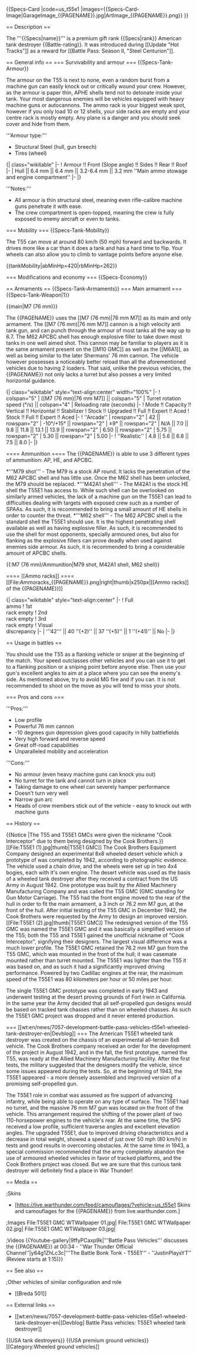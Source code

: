 {{Specs-Card
|code=us_t55e1
|images={{Specs-Card-Image|GarageImage_{{PAGENAME}}.jpg|ArtImage_{{PAGENAME}}.png}}
}}

== Description ==
<!-- ''In the description, the first part should be about the history of the creation and combat usage of the vehicle, as well as its key features. In the second part, tell the reader about the ground vehicle in the game. Insert a screenshot of the vehicle, so that if the novice player does not remember the vehicle by name, he will immediately understand what kind of vehicle the article is talking about.'' -->
The '''{{Specs|name}}''' is a premium gift rank {{Specs|rank}} American tank destroyer {{Battle-rating}}. It was introduced during [[Update "Hot Tracks"]] as a reward for [[Battle Pass: Season II, "Steel Centurion"]].

== General info ==
=== Survivability and armour ===
{{Specs-Tank-Armour}}
<!-- ''Describe armour protection. Note the most well protected and key weak areas. Appreciate the layout of modules as well as the number and location of crew members. Is the level of armour protection sufficient, is the placement of modules helpful for survival in combat? If necessary use a visual template to indicate the most secure and weak zones of the armour.'' -->
The armour on the T55 is next to none, even a random burst from a machine gun can easily knock out or critically wound your crew. However, as the armour is paper thin, APHE shells tend not to detonate inside your tank. Your most dangerous enemies will be vehicles equipped with heavy machine guns or autocannons. The ammo rack is your biggest weak spot, however if you only load 10 or 12 shells, your side racks are empty and your centre rack is mostly empty. Any plane is a danger and you should seek cover and hide from them.

'''Armour type:'''

* Structural Steel (hull, gun breech)
* Tires (wheel)

{| class="wikitable"
|-
! Armour !! Front (Slope angle) !! Sides !! Rear !! Roof
|-
| Hull || 6.4 mm || 6.4 mm || 3.2-6.4 mm || 3.2 mm ''Main ammo stowage and engine compartment''
|-
|}

'''Notes:'''

* All armour is thin structural steel, meaning even rifle-calibre machine guns penetrate it with ease.
* The crew compartment is open-topped, meaning the crew is fully exposed to enemy aircraft or even to tanks.

=== Mobility ===
{{Specs-Tank-Mobility}}
<!-- ''Write about the mobility of the ground vehicle. Estimate the specific power and manoeuvrability, as well as the maximum speed forwards and backwards.'' -->
The T55 can move at around 80 km/h (50 mph) forward and backwards. It drives more like a car than it does a tank and has a hard time to flip. Your wheels can also allow you to climb to vantage points before anyone else.

{{tankMobility|abMinHp=420|rbMinHp=262}}

=== Modifications and economy ===
{{Specs-Economy}}

== Armaments ==
{{Specs-Tank-Armaments}}
=== Main armament ===
{{Specs-Tank-Weapon|1}}
<!-- ''Give the reader information about the characteristics of the main gun. Assess its effectiveness in a battle based on the reloading speed, ballistics and the power of shells. Do not forget about the flexibility of the fire, that is how quickly the cannon can be aimed at the target, open fire on it and aim at another enemy. Add a link to the main article on the gun: <code><nowiki>{{main|Name of the weapon}}</nowiki></code>. Describe in general terms the ammunition available for the main gun. Give advice on how to use them and how to fill the ammunition storage.'' -->
{{main|M7 (76 mm)}}

The {{PAGENAME}} uses the [[M7 (76 mm)|76 mm M7]] as its main and only armament. The [[M7 (76 mm)|76 mm M7]] cannon is a high velocity anti tank gun, and can punch through the armour of most tanks all the way up to 6.7. The M62 APCBC shell has enough explosive filler to take down most tanks in one well aimed shot. This cannon may be familiar to players as it is the same armament present on the [[M10 GMC]] as well as the [[M6A1]], as well as being similar to the later Shermans' 76 mm cannon. The vehicle however possesses a noticeably better reload than all the aforementioned vehicles due to having 2 loaders. That said, unlike the previous vehicles, the {{PAGENAME}} not only lacks a turret but also posses a very limited horizontal guidance.

{| class="wikitable" style="text-align:center" width="100%"
|-
! colspan="5" | [[M7 (76 mm)|76 mm M7]] || colspan="5" | Turret rotation speed (°/s) || colspan="4" | Reloading rate (seconds)
|-
! Mode !! Capacity !! Vertical !! Horizontal !! Stabilizer
! Stock !! Upgraded !! Full !! Expert !! Aced
! Stock !! Full !! Expert !! Aced
|-
! ''Arcade''
| rowspan="2" | 42 || rowspan="2" | -10°/+15° || rowspan="2" | ±9° || rowspan="2" | N/A || 7.0 || 9.8 || 11.8 || 13.1 || 13.9 || rowspan="2" | 6.50 || rowspan="2" | 5.75 || rowspan="2" | 5.30 || rowspan="2" | 5.00
|-
! ''Realistic''
| 4.8 || 5.6 || 6.8 || 7.5 || 8.0
|-
|}

==== Ammunition ====
The {{PAGENAME}} is able to use 3 different types of ammunition: AP, HE, and APCBC.

*'''M79 shot''' - The M79 is a stock AP round. It lacks the penetration of the M62 APCBC shell and has little use. Once the M62 shell has been unlocked, the M79 should be replaced.
*'''M42A1 shell''' - The M42A1 is the stock HE shell the T55E1 has access to. While such shell can be overlooked on similarly armed vehicles, the lack of a machine gun on the T55E1 can lead to difficulties dealing with targets with exposed crew such as a number of SPAAs. As such, it is recommended to bring a small amount of HE shells in order to counter the threat.
*'''M62 shell''' - The M62 APCBC shell is the standard shell the T55E1 should use. It is the highest penetrating shell available as well as having explosive filler. As such, it is recommended to use the shell for most opponents, specially armoured ones, but also for flanking as the explosive fillers can prove deadly when used against enemies side armour. As such, it is recommended to bring a considerable amount of APCBC shells.

{{:M7 (76 mm)/Ammunition|M79 shot, M42A1 shell, M62 shell}}

==== [[Ammo racks]] ====
[[File:Ammoracks_{{PAGENAME}}.png|right|thumb|x250px|[[Ammo racks]] of the {{PAGENAME}}]]
<!-- '''Last updated: 2.3.0.117''' -->
{| class="wikitable" style="text-align:center"
|-
! Full<br>ammo
! 1st<br>rack empty
! 2nd<br>rack empty
! 3rd<br>rack empty
! Visual<br>discrepancy
|-
| '''42''' || 40&nbsp;''(+2)'' || 37&nbsp;''(+5)'' || 1&nbsp;''(+41)'' || No
|-
|}

== Usage in battles ==
<!-- ''Describe the tactics of playing in the vehicle, the features of using vehicles in the team and advice on tactics. Refrain from creating a "guide" - do not impose a single point of view but instead give the reader food for thought. Describe the most dangerous enemies and give recommendations on fighting them. If necessary, note the specifics of the game in different modes (AB, RB, SB).'' -->

You should use the T55 as a flanking vehicle or sniper at the beginning of the match. Your speed outclasses other vehicles and you can use it to get to a flanking position or a sniping point before anyone else. Then use your gun's excellent angles to aim at a place where you can see the enemy's side. As mentioned above, try to avoid MG fire and if you can. It is not recommended to shoot on the move as you will tend to miss your shots.

=== Pros and cons ===
<!-- ''Summarise and briefly evaluate the vehicle in terms of its characteristics and combat effectiveness. Mark its pros and cons in a bulleted list. Try not to use more than 6 points for each of the characteristics. Avoid using categorical definitions such as "bad", "good" and the like - use substitutions with softer forms such as "inadequate" and "effective".'' -->

'''Pros:'''

* Low profile
* Powerful 76 mm cannon
* -10 degrees gun depression gives good capacity in hilly battlefields
* Very high forward and reverse speed
* Great off-road capabilities
* Unparalleled mobility and acceleration

'''Cons:'''

* No armour (even heavy machine guns can knock you out)
* No turret for the tank and cannot turn in place
* Taking damage to one wheel can severely hamper performance
* Doesn't turn very well
* Narrow gun arc
* Heads of crew members stick out of the vehicle - easy to knock out with machine guns

== History ==
<!-- ''Describe the history of the creation and combat usage of the vehicle in more detail than in the introduction. If the historical reference turns out to be too long, take it to a separate article, taking a link to the article about the vehicle and adding a block "/History" (example: <nowiki>https://wiki.warthunder.com/(Vehicle-name)/History</nowiki>) and add a link to it here using the <code>main</code> template. Be sure to reference text and sources by using <code><nowiki><ref></ref></nowiki></code>, as well as adding them at the end of the article with <code><nowiki><references /></nowiki></code>. This section may also include the vehicle's dev blog entry (if applicable) and the in-game encyclopedia description (under <code><nowiki>=== In-game description ===</nowiki></code>, also if applicable).'' -->
{{Notice
 |The T55 and T55E1 GMCs were given the nickname "Cook Interceptor" due to them being designed by the Cook Brothers.}}
[[File:T55E1 (1).jpg|thumb|T55E1 GMC]]
The Cook Brothers Equipment Company designed an experimental 8x8 wheeled desert vehicle which a prototype of was completed by 1942, according to photographic evidence. The vehicle used a chain drive, and the wheels were set up in two 4x4 bogies, each with it's own engine. The desert vehicle was used as the basis of a wheeled tank destroyer after they received a contract from the US Army in August 1942. One prototype was built by the Allied Machinery Manufacturing Company and was called the T55 GMC (GMC standing for Gun Motor Carriage). The T55 had the front engine moved to the rear of the hull in order to fit the main armament, a 3 inch or 76.2 mm M7 gun, at the front of the hull. After initial testing of the T55 GMC in December 1942, the Cook Brothers were requested by the Army to design an improved version.
[[File:T55E1 (2).jpg|thumb|T55E1 GMC]]
The redesigned version of the T55 GMC was named the T55E1 GMC and it was basically a simplified version of the T55; both the T55 and T55E1 gained the unofficial nickname of "Cook Interceptor", signifying their designers. The largest visual difference was a much lower profile. The T55E1 GMC retained the 76.2 mm M7 gun from the T55 GMC, which was mounted in the front of the hull; it was casemate mounted rather than turret mounted. The T55E1 was lighter than the T55 it was based on, and as such it had a significantly improved driving performance. Powered by two Cadillac engines at the rear, the maximum speed of the T55E1 was 80 kilometers per hour or 50 miles per hour.

The single T55E1 GMC prototype was completed in early 1943 and underwent testing at the desert proving grounds of Fort Irwin in California. In the same year the Army decided that all self-propelled gun designs would be based on tracked tank chasses rather than on wheeled chasses. As such the T55E1 GMC project was dropped and it never entered production.

=== [[wt:en/news/7057-development-battle-pass-vehicles-t55e1-wheeled-tank-destroyer-en|Devblog]] ===
The American T55E1 wheeled tank destroyer was created on the chassis of an experimental all-terrain 8x8 vehicle. The Cook Brothers company received an order for the development of the project in August 1942, and in the fall, the first prototype, named the T55, was ready at the Allied Machinery Manufacturing facility. After the first tests, the military suggested that the designers modify the vehicle, since some issues appeared during the tests. So, at the beginning of 1943, the T55E1 appeared - a more densely assembled and improved version of a promising self-propelled gun.

The T55E1 role in combat was assumed as fire support of advancing infantry, while being able to operate on any type of surface. The T55E1 had no turret, and the massive 76 mm M7 gun was located on the front of the vehicle. This arrangement required the shifting of the power plant of two 110-horsepower engines to the vehicle's rear. At the same time, the SPG received a low profile, sufficient traverse angles and excellent elevation angles. The upgraded T55E1, due to improved driving characteristics and a decrease in total weight, showed a speed of just over 50 mph (80 km/h) in tests and good results in overcoming obstacles. At the same time in 1943, a special commission recommended that the army completely abandon the use of armoured wheeled vehicles in favor of tracked platforms, and the Cook Brothers project was closed. But we are sure that this curious tank destroyer will definitely find a place in War Thunder!

== Media ==
<!-- ''Excellent additions to the article would be video guides, screenshots from the game, and photos.'' -->

;Skins
* [https://live.warthunder.com/feed/camouflages/?vehicle=us_t55e1 Skins and camouflages for the {{PAGENAME}} from live.warthunder.com.]

;Images
<gallery mode="packed" heights="175">
File:T55E1 GMC WTWallpaper 01.jpg|
File:T55E1 GMC WTWallpaper 02.jpg|
File:T55E1 GMC WTWallpaper 03.jpg|
</gallery>

;Videos
{{Youtube-gallery|9ffyPCaxp9k|'''Battle Pass Vehicles''' discusses the {{PAGENAME}} at 00:34 - ''War Thunder Official Channel''|y64g1ZhLc3c|'''The Battle Bonk Tonk - T55E1''' - ''JustinPlaysYT'' (Review starts at 1:15)}}

== See also ==
<!-- ''Links to the articles on the War Thunder Wiki that you think will be useful for the reader, for example:''
* ''reference to the series of the vehicles;''
* ''links to approximate analogues of other nations and research trees.'' -->

;Other vehicles of similar configuration and role
* [[Breda 501]]

== External links ==
<!-- ''Paste links to sources and external resources, such as:''
* ''topic on the official game forum;''
* ''other literature.'' -->

* [[wt:en/news/7057-development-battle-pass-vehicles-t55e1-wheeled-tank-destroyer-en|[Devblog] Battle Pass vehicles: T55E1 wheeled tank destroyer]]

{{USA tank destroyers}}
{{USA premium ground vehicles}}
[[Category:Wheeled ground vehicles]]